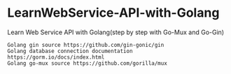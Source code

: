 # LearnWebService-API-with-Golang
Learn Web Service API with Golang(step by step with Go-Mux and Go-Gin)

    Golang gin source https://github.com/gin-gonic/gin
    Golang database connection documentation https://gorm.io/docs/index.html
    Golang go-mux source https://github.com/gorilla/mux